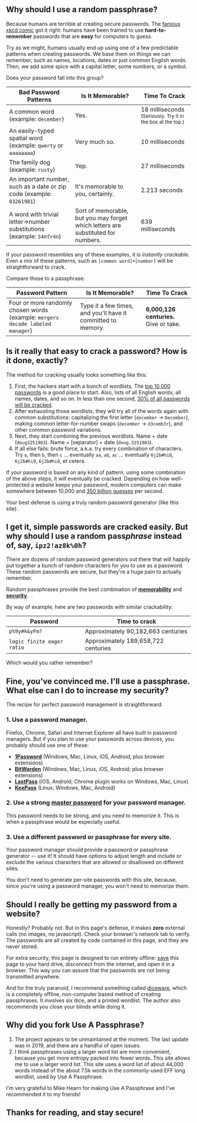 ## Why should I use a random passphrase?

Because humans are terrible at creating secure passwords. The [famous xkcd comic][1] got it right: humans have been trained to use <b>hard-to-remember</b> passwords that are <b>easy</b> for computers to guess.

[1]: http://xkcd.com/936/

Try as we might, humans usually end up using one of a few predictable patterns when creating passwords. We base them on things we can remember, such as names, locations, dates or just common English words. Then, we add some spice with a capital letter, some numbers, or a symbol.

Does your password fall into this group?

| Bad Password Patterns | Is It Memorable?  | Time To Crack  |
| ------------- |---------------| ------|
| A common word (example: `december`)| Yes. | 18 milliseconds <small>(Seriously. Try it in the box at the top.)</small> |
| An easily-typed spatial word (example: `qwerty` or `aaaaaaaa`)| Very much so. | 10 milliseconds |
| The family dog (example: `rusty`) | Yep. | 27 milliseconds |
| An important number, such as a date or zip code (example: `03261981`)| It's memorable to you, certainly. | 2.213 seconds |
| A word with trivial letter→number substitutions (example: `S4nfr4n`)| Sort of memorable, but you may forget which letters are substituted for numbers.| 639 milliseconds|

If your password resembles any of these examples, it is _instantly crackable._ Even a mix of these patterns, such as `[common word]+[number]` will be straightforward to crack.

Compare those to a passphrase:

| Password Pattern | Is It Memorable?  | Time To Crack  |
| ------------- |---------------| ------|
| Four or more randomly chosen words (example: `mergers decade labeled manager`) | Type it a few times, and you'll have it committed to memory. | **6,000,126 centuries.** Give or take. |


## Is it really that easy to crack a password? How is it done, exactly?

The method for cracking usually looks something like this:

1. First, the hackers start with a bunch of wordlists. The [top 10,000 passwords][pwd] is a good place to start. Also, lists of all English words, all names, dates, and so on. In less than one second, [30% of all passwords will be cracked](https://xato.net/passwords/more-top-worst-passwords/).
2. After exhausting those wordlists, they will try all of the words again with common substitutions: capitalizing the first letter (`december` → `December`), making common letter-for-number swaps (`december` → `d3cemb3r`), and other common password variations.
3. Next, they start combining the previous wordlists. Name + date (`doug3251983`). Name + [separator] + date (`doug.3251983`).
4. If all else fails: brute force, a.k.a. try every combination of characters. Try `a`, then `b`, then `c` ... eventually `aa`, `ab`, `ac` ... eventually `6j2b#hi8`, `6j2b#hi9`, `6j2b#hi0`, et cetera.

If your password is based on any kind of pattern, using some combination of the above steps, it will eventually be cracked. Depending on how well-protected a website keeps your password, modern computers can make somewhere between 10,000 and [350 billion guesses](http://arstechnica.com/security/2012/12/25-gpu-cluster-cracks-every-standard-windows-password-in-6-hours/) per second.

Your best defense is using a truly random password generator (like this site).

[pwd]: https://xato.net/passwords/more-top-worst-passwords/
[guesses]: http://arstechnica.com/security/2012/12/25-gpu-cluster-cracks-every-standard-windows-password-in-6-hours/

## I get it, simple passwords are cracked easily. But why should I use a random pass*phrase* instead of, say, `ipz2!az8k%0h`?

There are dozens of random password generators out there that will happily put together a bunch of random characters for you to use as a password. These random passwords are secure, but they're a huge pain to actually remember.

Random passphrases provide the best combination of **<u>memorability</u>** and **<u>security</u>**.

By way of example, here are two passwords with similar crackability:

|Password|Time to crack|
|--------|-------------|
|`p%9y#k&yFm?`| Approximately 90,182,663 centuries|
|`logic finite eager ratio`|Approximately 189,658,722 centuries|

Which would you rather remember?

## Fine, you've convinced me. I'll use a passphrase. What else can I do to increase my security?

The recipe for perfect password management is straightforward.

### 1. Use a password manager.

Firefox, Chrome, Safari and Internet Explorer all have built in password managers. But if you plan to use your passwords across devices, you probably should use one of these:

* [**1Password**][1p] (Windows, Mac, Linux, iOS, Android; plus browser extensions)
* [**BitWarden**][bw] (Windows, Mac, Linux, iOS, Android; plus browser extensions)
* [**LastPass**][lp] (iOS, Android; Chrome plugin works on Windows, Mac, Linux)
* [**KeePass**][kp] (Linux, Windows, Mac, Android)

[1p]: https://1password.com/
[bw]: https://bitwarden.com/
[lp]: https://lastpass.com/
[kp]: http://keepass.info/

### 2. Use a strong <u>master password</u> for your password manager.

This password needs to be strong, and you need to memorize it. This is when a passphrase would be especially useful.

### 3. Use a different password or passphrase for every site.

Your password manager should provide a password or passphrase generator -- use it! It should have options to adjust length and include or exclude the various characters that are allowed or disallowed on different sites.

You don't need to generate per-site passwords with this site, because, since you're using a password manager, you won't need to memorize them.

## Should I really be getting my password from a website?

Honestly? Probably not. But in this page's defense, it makes **zero** external calls (no images, no javascript). Check your browser's network tab to verify. The passwords are all created by code contained in this page, and they are never stored.

For extra security, this page is designed to run entirely offline: <a href="/generate_passphrase.html" download>save</a> this page to your hard drive, disconnect from the internet, and open it in a browser. This way you can assure that the passwords are not being transmitted anywhere.

And for the truly paranoid, I recommend something called [diceware](http://world.std.com/~reinhold/diceware.html), which is a completely offline, non-computer based method of creating passphrases. It involves six dice, and a printed wordlist. The author also recommends you close your blinds while doing it.

## Why did you fork Use A Passphrase?

1. The project appears to be unmaintained at the moment. The last update was in 2019, and there are a handful of open issues.
2. I think passphrases using a larger word list are more convenient, because you get more entropy packed into fewer words. This site allows me to use a larger word list. This site uses a word list of about 44,000 words instead of the about 7.5k words in the commonly-used EFF long wordlist, used by Use A Passphrase.

I'm very grateful to Mike Hearn for making Use A Passphrase and I've recommended it to my friends!

## Thanks for reading, and stay secure!
